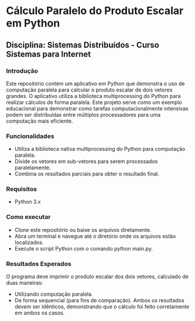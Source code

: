 # Cálculo Paralelo do Produto Escalar em Python
## Disciplina: Sistemas Distribuídos - Curso Sistemas para Internet

### Introdução
Este repositório contém um aplicativo em Python que demonstra o uso de computação paralela para calcular o produto escalar de dois vetores grandes. O aplicativo utiliza a biblioteca multiprocessing do Python para realizar cálculos de forma paralela. Este projeto serve como um exemplo educacional para demonstrar como tarefas computacionalmente intensivas podem ser distribuídas entre múltiplos processadores para uma computação mais eficiente.

### Funcionalidades
- Utiliza a biblioteca nativa multiprocessing do Python para computação paralela.
- Divide os vetores em sub-vetores para serem processados paralelamente.
- Combina os resultados parciais para obter o resultado final.

### Requisitos
- Python 3.x

### Como executar
- Clone este repositório ou baixe os arquivos diretamente.
- Abra um terminal e navegue até o diretório onde os arquivos estão localizados.
- Execute o script Python com o comando python main.py.


### Resultados Esperados
O programa deve imprimir o produto escalar dos dois vetores, calculado de duas maneiras:
- Utilizando computação paralela.
- De forma sequencial (para fins de comparação).
Ambos os resultados devem ser idênticos, demonstrando que o cálculo foi feito corretamente em ambos os casos.


